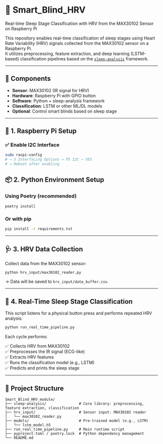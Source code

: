 # 🛌 Smart_Blind_HRV

Real-time Sleep Stage Classification with HRV from the MAX30102 Sensor on Raspberry Pi  

This repository enables real-time classification of sleep stages using Heart Rate Variability (HRV) signals collected from the MAX30102 sensor on a Raspberry Pi.  
It utilizes preprocessing, feature extraction, and deep learning (LSTM-based) classification pipelines based on the [`sleep-analysis`](https://github.com/mad-lab-fau/sleep_analysis) framework.

---

## 📡 Components

- **Sensor**: MAX30102 (IR signal for HRV)
- **Hardware**: Raspberry Pi with GPIO button
- **Software**: Python + sleep-analysis framework
- **Classification**: LSTM or other ML/DL models
- **Optional**: Control smart blinds based on sleep stage

---

## 🔧 1. Raspberry Pi Setup

### ✅ Enable I2C Interface
```bash
sudo raspi-config
# → 5 Interfacing Options → P5 I2C → YES
# → Reboot after enabling
```

## 📦 2. Python Environment Setup

### Using Poetry (recommended)
```bash
poetry install
```

### Or with pip
```bash
pip install -r requirements.txt
```

---

## 🩺 3. HRV Data Collection

Collect data from the MAX30102 sensor:

```bash
python hrv_input/max30102_reader.py
```

→ Data will be saved to `hrv_input/data_buffer.csv`.

---

## 🧠 4. Real-Time Sleep Stage Classification

This script listens for a physical button press and performs repeated HRV analysis:

```bash
python run_real_time_pipeline.py
```

Each cycle performs:

✅ Collects HRV from MAX30102  
✅ Preprocesses the IR signal (ECG-like)  
✅ Extracts HRV features  
✅ Runs the classification model (e.g., LSTM)  
✅ Predicts and prints the sleep stage

---

## 📁 Project Structure

```
Smart_Blind_HRV_module/
├── sleep-analysis/               # Core library: preprocessing, feature extraction, classification
├── hrv_input/                    # Sensor input: MAX30102 reader
│   └── max30102_reader.py
├── models/                       # Pre-trained model (e.g., LSTM)
│   └── lstm_model.h5
├── run_real_time_pipeline.py     # Main runtime script
├── pyproject.toml / poetry.lock  # Python dependency management
└── README.md
```
```
